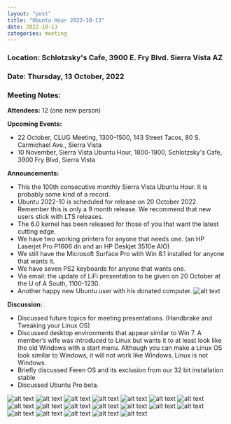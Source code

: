 ```yaml
---
layout: "post"
title: "Ubuntu Hour 2022-10-13"
date: 2022-10-13
categories: meeting
---
```


### Location: Schlotzsky's Cafe, 3900 E. Fry Blvd. Sierra Vista AZ

### Date: Thursday, 13 October, 2022

### Meeting Notes:

**Attendees:** 12 (one new person)

**Upcoming Events:**
 * 22 October, CLUG Meeting, 1300-1500, 143 Street Tacos, 80 S. Carmichael Ave., Sierra Vista
 * 10 November, Sierra Vista Ubuntu Hour, 1800-1900, Schlotzsky's Cafe, 3900 Fry Blvd, Sierra Vista

**Announcements:**
 * This the 100th consecutive monthly Sierra Vista Ubuntu Hour.  It is probably some kind of a record.
 * Ubuntu 2022-10 is scheduled for release on 20 October 2022.  Remember this is only a 9 month release.  We recommend that new users stick with LTS releases.
 * The 6.0 kernel has been released for those of you that want the latest cutting edge.
 * We have two working printers for anyone that needs one.  (an HP Laserjet Pro P1606 dn and an HP Deskjet 3510e AIO)
 * We still have the Microsoft Surface Pro with Win 8.1 installed for anyone that wants it.
 * We have seven PS2 keyboards for anyone that wants one.
 * Via email: the update of LiFi presentation to be given on 20 October at the U of A South, 1100-1230.
 * Another happy new Ubuntu user with his donated computer.
![alt text](https://raw.githubusercontent.com/CochiseLinuxUsersGroup/CochiseLinuxUsersGroup.github.io/master/images2/rsz_seanwithcomputer.jpg)

**Discussion:**
 * Discussed future topics for meeting presentations.  (Handbrake and Tweaking your Linux OS)
 * Discussed desktop environments that appear similar to Win 7.  A member’s wife was introduced to Linux but wants it to at least look like the old Windows with a start menu.  Although you can make a Linux OS look similar to Windows, it will not work like Windows.  Linux is not Windows.
 * Briefly discussed Feren OS and its exclusion from our 32 bit installation stable
 * Discussed Ubuntu Pro beta.

![alt text](https://raw.githubusercontent.com/CochiseLinuxUsersGroup/CochiseLinuxUsersGroup.github.io/master/images2/rsz_sv_ubuntuhour_2022-10-13_1.jpg)
![alt text](https://raw.githubusercontent.com/CochiseLinuxUsersGroup/CochiseLinuxUsersGroup.github.io/master/images2/rsz_sv_ubuntuhour_2022-10-13_2.jpg)
![alt text](https://raw.githubusercontent.com/CochiseLinuxUsersGroup/CochiseLinuxUsersGroup.github.io/master/images2/rsz_sv_ubuntuhour_2022-10-13_3.jpg)
![alt text](https://raw.githubusercontent.com/CochiseLinuxUsersGroup/CochiseLinuxUsersGroup.github.io/master/images2/rsz_sv_ubuntuhour_2022-10-13_4.jpg)
![alt text](https://raw.githubusercontent.com/CochiseLinuxUsersGroup/CochiseLinuxUsersGroup.github.io/master/images2/rsz_sv_ubuntuhour_2022-10-13_5.jpg)
![alt text](https://raw.githubusercontent.com/CochiseLinuxUsersGroup/CochiseLinuxUsersGroup.github.io/master/images2/rsz_sv_ubuntuhour_2022-10-13_6.jpg)
![alt text](https://raw.githubusercontent.com/CochiseLinuxUsersGroup/CochiseLinuxUsersGroup.github.io/master/images2/rsz_sv_ubuntuhour_2022-10-13_7.jpg)
![alt text](https://raw.githubusercontent.com/CochiseLinuxUsersGroup/CochiseLinuxUsersGroup.github.io/master/images2/rsz_sv_ubuntuhour_2022-10-13_8.jpg)
![alt text](https://raw.githubusercontent.com/CochiseLinuxUsersGroup/CochiseLinuxUsersGroup.github.io/master/images2/rsz_sv_ubuntuhour_2022-10-13_9.jpg)
![alt text](https://raw.githubusercontent.com/CochiseLinuxUsersGroup/CochiseLinuxUsersGroup.github.io/master/images2/rsz_sv_ubuntuhour_2022-10-13_10.jpg)
![alt text](https://raw.githubusercontent.com/CochiseLinuxUsersGroup/CochiseLinuxUsersGroup.github.io/master/images2/rsz_sv_ubuntuhour_2022-10-13_11.jpg)
![alt text](https://raw.githubusercontent.com/CochiseLinuxUsersGroup/CochiseLinuxUsersGroup.github.io/master/images2/rsz_sv_ubuntuhour_2022-10-13_12.jpg)
![alt text](https://raw.githubusercontent.com/CochiseLinuxUsersGroup/CochiseLinuxUsersGroup.github.io/master/images2/rsz_sv_ubuntuhour_2022-10-13_13.jpg)
![alt text](https://raw.githubusercontent.com/CochiseLinuxUsersGroup/CochiseLinuxUsersGroup.github.io/master/images2/rsz_sv_ubuntuhour_2022-10-13_14.jpg)
![alt text](https://raw.githubusercontent.com/CochiseLinuxUsersGroup/CochiseLinuxUsersGroup.github.io/master/images2/rsz_sv_ubuntuhour_2022-10-13_15.jpg)
![alt text](https://raw.githubusercontent.com/CochiseLinuxUsersGroup/CochiseLinuxUsersGroup.github.io/master/images2/rsz_sv_ubuntuhour_2022-10-13_16.jpg)
![alt text](https://raw.githubusercontent.com/CochiseLinuxUsersGroup/CochiseLinuxUsersGroup.github.io/master/images2/rsz_sv_ubuntuhour_2022-10-13_17.jpg)
![alt text](https://raw.githubusercontent.com/CochiseLinuxUsersGroup/CochiseLinuxUsersGroup.github.io/master/images2/rsz_sv_ubuntuhour_2022-10-13_18.jpg)
![alt text](https://raw.githubusercontent.com/CochiseLinuxUsersGroup/CochiseLinuxUsersGroup.github.io/master/images2/rsz_sv_ubuntuhour_2022-10-13_19.jpg)
